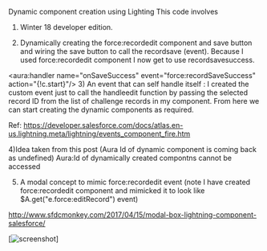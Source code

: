 Dynamic component creation using Lighting
This code involves

1) Winter 18 developer edition.

2) Dynamically creating the force:recordedit component and save button and wiring the save button to call the recordsave (event). Because I used force:recordedit component I now get to use recordsavesuccess.

<aura:handler name="onSaveSuccess" event="force:recordSaveSuccess" action="{!c.start}"/>
3) An event that can self handle itself : I created the custom event just to call the handleedit function by passing the selected record ID from the list of challenge records in my component. From here we can start creating the dynamic components as required.

Ref: https://developer.salesforce.com/docs/atlas.en-us.lightning.meta/lightning/events_component_fire.htm

4)Idea taken from this post (Aura Id of dynamic component is coming back as undefined) Aura:Id of dynamically created compontns cannot be accessed

5) A modal concept to mimic force:recordedit event (note I have created force:recordedit component and mimicked it to look like $A.get("e.force:editRecord") event)

http://www.sfdcmonkey.com/2017/04/15/modal-box-lightning-component-salesforce/

[![screenshot](https://github.com/Rao6308/Dynamiccomponentcreation/blob/master/src/)]